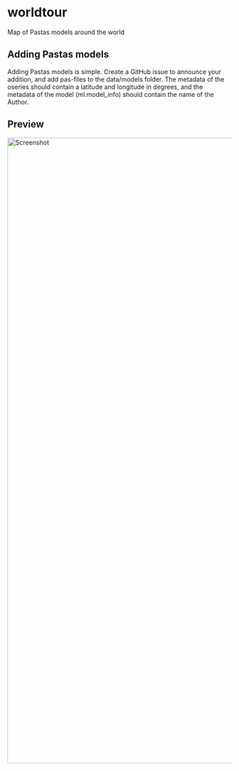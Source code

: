 # worldtour
Map of Pastas models around the world


## Adding Pastas models
Adding Pastas models is simple. Create a GitHub issue to announce your addition, and add pas-files to the data/models folder. The metadata of the oseries should contain a latitude and longitude in degrees, and the metadata of the model (ml.model_info) should contain the name of the Author.

## Preview
<img width="1406" alt="Screenshot" src="https://github.com/pastas/worldtour/assets/12051167/03757075-1b89-42bb-b64e-68256abf9dcd">
